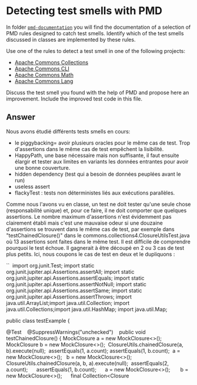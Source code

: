 # Detecting test smells with PMD

In folder [`pmd-documentation`](../pmd-documentation) you will find the documentation of a selection of PMD rules designed to catch test smells.
Identify which of the test smells discussed in classes are implemented by these rules.

Use one of the rules to detect a test smell in one of the following projects:

- [Apache Commons Collections](https://github.com/apache/commons-collections)
- [Apache Commons CLI](https://github.com/apache/commons-cli)
- [Apache Commons Math](https://github.com/apache/commons-math)
- [Apache Commons Lang](https://github.com/apache/commons-lang)

Discuss the test smell you found with the help of PMD and propose here an improvement.
Include the improved test code in this file.

## Answer

Nous avons étudié différents tests smells en cours: 
- le piggybacking= avoir plusieurs oracles pour le même cas de test. Trop d'assertions dans le même cas de test  empêchent la lisibilité.
- HappyPath, une base nécessaire mais non suffisante, il faut ensuite élargir et tester aux limites en variants les données entrantes pour avoir une bonne couverture.
- hidden dependency (test qui a besoin de données peuplées avant le run)
- useless assert
- flackyTest : tests non déterministes liés aux exécutions parallèles.

Comme nous l'avons vu en classe, un test ne doit tester qu'une seule chose (responsabilité unique) et, pour ce faire, il ne doit comporter que quelques assertions. Le nombre maximum d'assertions n'est évidemment pas clairement établi mais c'est une mauvaise odeur si une douzaine d'assertions se trouvent dans le même cas de test, par exemple dans "testChainedClosure()" dans le commons.collections4.ClosureUtilsTest.java où 13 assertions sont faites dans le même test. Il est difficile de comprendre pourquoi le test échoue. Il gagnerait à être découpé en 2 ou 3 cas de test plus petits. Ici, nous coupons le cas de test en deux et le dupliquons :

``
 import org.junit.Test;
 import static org.junit.jupiter.api.Assertions.assertAll;
 import static org.junit.jupiter.api.Assertions.assertEquals;
 import static org.junit.jupiter.api.Assertions.assertNotNull;
 import static org.junit.jupiter.api.Assertions.assertSame;
 import static org.junit.jupiter.api.Assertions.assertThrows;
 import java.util.ArrayList;import java.util.Collection;
 import java.util.Collections;import java.util.HashMap;
 import java.util.Map;
 
public class testExample {    

@Test    
@SuppressWarnings("unchecked")    
public void testChainedClosure() {
MockClosure<Object> a = new MockClosure<>(); 
  MockClosure<Object> b = new MockClosure<>(); 
  ClosureUtils.chainedClosure(a, b).execute(null); 
  assertEquals(1, a.count);
  assertEquals(1, b.count); 
  a = new MockClosure<>();  
  b = new MockClosure<>();  
  ClosureUtils.<Object>chainedClosure(a, b, a).execute(null); 
  assertEquals(2, a.count);     
  assertEquals(1, b.count);     
  a = new MockClosure<>();      
  b = new MockClosure<>();     
  final Collection<Closure<Object>> coll = new ArrayList<>();  
  coll.add(b);   
  coll.add(a); 
  coll.add(b);   
  ClosureUtils.<Object>chainedClosure(coll).execute(null);   
  assertEquals(1, a.count);    
  assertEquals(2, b.count);  
  }    
  
  @Test   
  @SuppressWarnings("unchecked")  
  public void testChainedClosure2() {  
  MockClosure<Object> a = new MockClosure<>();  
  MockClosure<Object> b = new MockClosure<>();  
  ClosureUtils.chainedClosure(a, b).execute(null); 
  a = new MockClosure<>();  
  b = new MockClosure<>();     
  ClosureUtils.<Object>chainedClosure(a, b, a).execute(null);  
  a = new MockClosure<>();   
  b = new MockClosure<>();       
  final Collection<Closure<Object>> coll = new ArrayList<>();   
  coll.add(b); 
  coll.add(a);      
  coll.add(b);     
  ClosureUtils.<Object>chainedClosure(coll).execute(null);   
  assertSame(NOPClosure.INSTANCE, ClosureUtils.<Object>chainedClosure());     
  assertSame(NOPClosure.INSTANCE, ClosureUtils.<Object>chainedClosure(Collections.<Closure<Object>>emptyList()));   
  assertAll( () -> assertThrows(NullPointerException.class, 
  () -> ClosureUtils.chainedClosure(null, null)), 
  () -> assertThrows(NullPointerException.class,           
  () -> ClosureUtils.<Object>chainedClosure((Closure[]) null)), 
  () -> assertThrows(NullPointerException.class,       
  () -> ClosureUtils.<Object>chainedClosure((Collection<Closure<Object>>) null)),  
  () -> assertThrows(NullPointerException.class, () -> ClosureUtils.<Object>chainedClosure(null, null)),    
  () -> {          
  final Collection<Closure<Object>> finalColl = new ArrayList<>();   
  finalColl.add(null);               
  finalColl.add(null);               
  assertThrows(NullPointerException.class, () -> ClosureUtils.chainedClosure(finalColl));    
  });   
  }}
